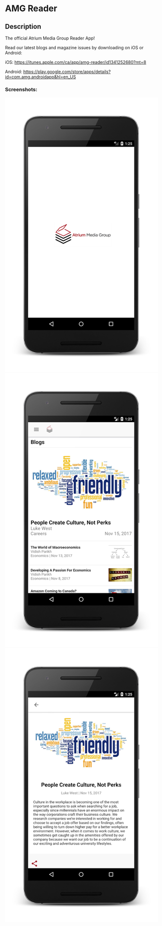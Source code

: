 # AMG Reader
## Description

The official Atrium Media Group Reader App!

Read our latest blogs and magazine issues by downloading on iOS or Android:

iOS: https://itunes.apple.com/ca/app/amg-reader/id1341252680?mt=8

Android: https://play.google.com/store/apps/details?id=com.amg.androidapp&hl=en_US

### Screenshots:

![Splash screen](splash.png)
![Blogs](blogs.png)
![Blogs Detail](blog-detail.png)


